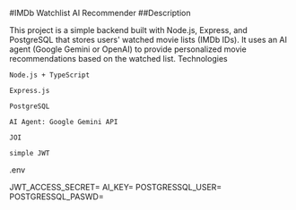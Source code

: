 #IMDb Watchlist AI Recommender
##Description

This project is a simple backend built with Node.js, Express, and PostgreSQL that stores users' watched movie lists (IMDb IDs). It uses an AI agent (Google Gemini or OpenAI) to provide personalized movie recommendations based on the watched list.
Technologies

    Node.js + TypeScript

    Express.js

    PostgreSQL

    AI Agent: Google Gemini API

    JOI

    simple JWT


.env 

JWT_ACCESS_SECRET=
AI_KEY=
POSTGRESSQL_USER=
POSTGRESSQL_PASWD=
